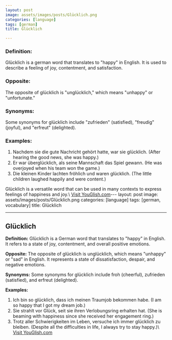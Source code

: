 ```yaml
---
layout: post
image: assets/images/posts/Glücklich.png
categories: [language]
tags: [german]
title: Glücklich

---
```


### Definition:
Glücklich is a german word that translates to "happy" in English. It is used to describe a feeling of joy, contentment, and satisfaction.

### Opposite:
The opposite of glücklich is "unglücklich," which means "unhappy" or "unfortunate."

### Synonyms:
Some synonyms for glücklich include "zufrieden" (satisfied), "freudig" (joyful), and "erfreut" (delighted).

### Examples:
1. Nachdem sie die gute Nachricht gehört hatte, war sie glücklich. (After hearing the good news, she was happy.)
2. Er war überglücklich, als seine Mannschaft das Spiel gewann. (He was overjoyed when his team won the game.)
3. Die kleinen Kinder lachten fröhlich und waren glücklich. (The little children laughed happily and were content.)

Glücklich is a versatile word that can be used in many contexts to express feelings of happiness and joy.\ <a id="yg-widget-0" class="youglish-widget" data-query="Glücklich" data-lang="german" data-components="8412" data-auto-start="0" data-bkg-color="theme_light" data-title="How%20to%20pronounce%20Glücklich%20in%20German"  rel="nofollow" href="https://youglish.com">Visit YouGlish.com</a><script async src="https://youglish.com/public/emb/widget.js" charset="utf-8"></script>---
layout: post
image: assets/images/posts/Glücklich.png
categories: [language]
tags: [german, vocabulary]
title: Glücklich

---

## Glücklich

**Definition:** Glücklich is a German word that translates to "happy" in English. It refers to a state of joy, contentment, and overall positive emotions.

**Opposite:** The opposite of glücklich is unglücklich, which means "unhappy" or "sad" in English. It represents a state of dissatisfaction, despair, and negative emotions.

**Synonyms:** Some synonyms for glücklich include froh (cheerful), zufrieden (satisfied), and erfreut (delighted).

**Examples:**

1. Ich bin so glücklich, dass ich meinen Traumjob bekommen habe. (I am so happy that I got my dream job.)
2. Sie strahlt vor Glück, seit sie ihren Verlobungsring erhalten hat. (She is beaming with happiness since she received her engagement ring.)
3. Trotz aller Schwierigkeiten im Leben, versuche ich immer glücklich zu bleiben. (Despite all the difficulties in life, I always try to stay happy.)\ <a id="yg-widget-0" class="youglish-widget" data-query="Glücklich" data-lang="german" data-components="8412" data-auto-start="0" data-bkg-color="theme_light" data-title="How%20to%20pronounce%20Glücklich%20in%20German"  rel="nofollow" href="https://youglish.com">Visit YouGlish.com</a><script async src="https://youglish.com/public/emb/widget.js" charset="utf-8"></script>
